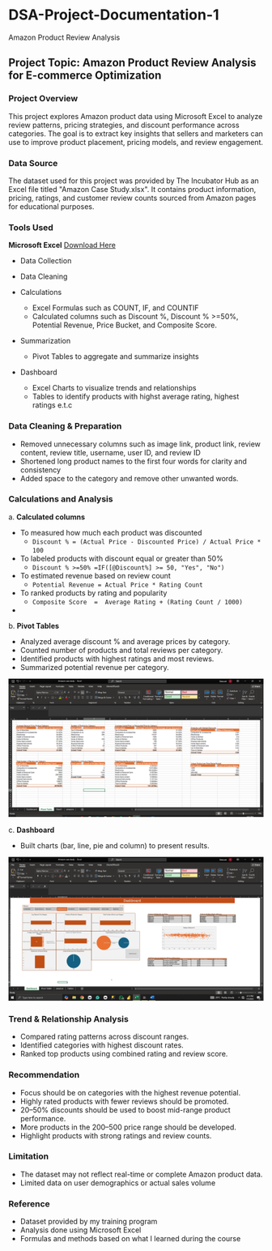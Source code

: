 # DSA-Project-Documentation-1
Amazon Product Review Analysis

## Project Topic: Amazon Product Review Analysis for E-commerce Optimization

### Project Overview
This project explores Amazon product data using Microsoft Excel to analyze review patterns, pricing strategies, and discount performance across categories. The goal is to extract key insights that sellers and marketers can use to improve product placement, pricing models, and review engagement.

### Data Source
The dataset used for this project was provided by The Incubator Hub as an Excel file titled "Amazon Case Study.xlsx". It contains product information, pricing, ratings, and customer review counts sourced from Amazon pages for educational purposes.

### Tools Used
**Microsoft Excel** [Download Here](https://github.com/Debbierise001/DSA-Project-Documentation-1/blob/main/Amazon%20Case%20Study.xlsx)
- Data Collection
- Data Cleaning
- Calculations
  - Excel Formulas such as COUNT, IF, and COUNTIF
  - Calculated columns such as Discount %, Discount % >=50%, Potential Revenue, Price Bucket, and Composite Score.
    
- Summarization
  - Pivot Tables to aggregate and summarize insights
- Dashboard
  - Excel Charts to visualize trends and relationships
  - Tables to identify products with highst average rating, highest ratings e.t.c

### Data Cleaning & Preparation
- Removed unnecessary columns such as image link, product link, review content, review title, username, user ID, and review ID
- Shortened long product names to the first four words for clarity and consistency
- Added space to the category and remove other unwanted words.

### Calculations and Analysis
a. **Calculated columns**
- To measured how much each product was discounted
  - ```Discount % = (Actual Price - Discounted Price) / Actual Price * 100```
- To labeled products with discount equal or greater than 50%
  - ```Discount % >=50% =IF([@Discount%] >= 50, "Yes", "No")```
- To estimated revenue based on review count
  - ```Potential Revenue = Actual Price * Rating Count```
- To ranked products by rating and popularity
  - ```Composite Score  =  Average Rating + (Rating Count / 1000)```
- 
b. **Pivot Tables**
- Analyzed average discount % and average prices by category.
- Counted number of products and total reviews per category.
- Identified products with highest ratings and most reviews.
- Summarized potential revenue per category.

![Alt text](https://github.com/Debbierise001/DSA-Project-Documentation-1/blob/main/Pivot%20Table_023922.PNG)

c. **Dashboard**
- Built charts (bar, line, pie and column) to present results.

![Alt text](https://github.com/Debbierise001/DSA-Project-Documentation-1/blob/main/Dashboard%20(Slicer)_023914.PNG)

### Trend & Relationship Analysis
- Compared rating patterns across discount ranges.
- Identified categories with highest discount rates.
- Ranked top products using combined rating and review score.

### Recommendation 
 - Focus should be on categories with the highest revenue potential.
 - Highly rated products with fewer reviews should be promoted.
 - 20–50% discounts should be used to boost mid-range product performance.
 - More products in the 200–500 price range should be developed.
 - Highlight products with strong ratings and review counts.
   
### Limitation 
- The dataset may not reflect real-time or complete Amazon product data.
- Limited data on user demographics or actual sales volume

### Reference 
- Dataset provided by my training program
- Analysis done using Microsoft Excel
- Formulas and methods based on what I learned during the course
